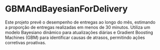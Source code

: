 # GBMAndBayesianForDelivery
Este projeto prevê o desempenho de entregas ao longo do mês, estimando a proporção de entregas realizadas em menos de 30 minutos. Utiliza um modelo Bayesiano dinâmico para atualizações diárias e Gradient Boosting Machines (GBM) para identificar causas de atrasos, permitindo ações corretivas proativas.

